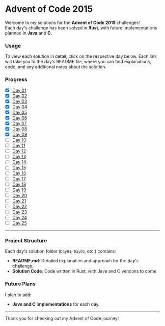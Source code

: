 # Advent of Code 2015

Welcome to my solutions for the **Advent of Code 2015** challenges!  
Each day's challenge has been solved in **Rust**, with future implementations planned in **Java** and **C**.

### Usage

To view each solution in detail, click on the respective day below. Each link will take you to the day's README file, where you can find explanations, code, and any additional notes about the solution.

### Progress

- [x] [Day 01](./Day01/README.md)
- [x] [Day 02](./Day02/README.md)
- [x] [Day 03](./Day03/README.md)
- [x] [Day 04](./Day04/README.md)
- [x] [Day 05](./Day05/README.md)
- [x] [Day 06](./Day06/README.md)
- [x] [Day 07](./Day07/README.md)
- [x] [Day 08](./Day08/README.md)
- [x] [Day 09](./Day09/README.md)
- [ ] [Day 10](./Day10/README.md)
- [ ] [Day 11](./Day11/README.md)
- [ ] [Day 12](./Day12/README.md)
- [ ] [Day 13](./Day13/README.md)
- [ ] [Day 14](./Day14/README.md)
- [ ] [Day 15](./Day15/README.md)
- [ ] [Day 16](./Day16/README.md)
- [ ] [Day 17](./Day17/README.md)
- [ ] [Day 18](./Day18/README.md)
- [ ] [Day 19](./Day19/README.md)
- [ ] [Day 20](./Day20/README.md)
- [ ] [Day 21](./Day21/README.md)
- [ ] [Day 22](./Day22/README.md)
- [ ] [Day 23](./Day23/README.md)
- [ ] [Day 24](./Day24/README.md)
- [ ] [Day 25](./Day25/README.md)

---

### Project Structure

Each day's solution folder (`Day01`, `Day02`, etc.) contains:

- **README.md**: Detailed explanation and approach for the day's challenge.
- **Solution Code**: Code written in Rust, with Java and C versions to come.

### Future Plans

I plan to add:

- **Java and C Implementations** for each day.

---

Thank you for checking out my Advent of Code journey!
